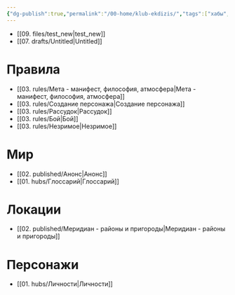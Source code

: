 ```yaml
---
{"dg-publish":true,"permalink":"/00-home/klub-ekdizis/","tags":["хабы","gardenEntry"]}
---
```


- [[09. files/test_new\|test_new]]
- [[07. drafts/Untitled\|Untitled]]
# Правила
- [[03. rules/Мета - манифест, философия, атмосфера\|Мета - манифест, философия, атмосфера]]
- [[03. rules/Создание персонажа\|Создание персонажа]]
- [[03. rules/Рассудок\|Рассудок]]
- [[03. rules/Бой\|Бой]]
- [[03. rules/Незримое\|Незримое]]
# Мир
- [[02. published/Анонс\|Анонс]]
- [[01. hubs/Глоссарий\|Глоссарий]]
# Локации
- [[02. published/Меридиан - районы и пригороды\|Меридиан - районы и пригороды]]
# Персонажи
- [[01. hubs/Личности\|Личности]]